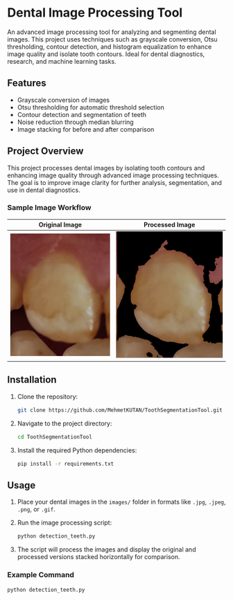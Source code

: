 # Dental Image Processing Tool

An advanced image processing tool for analyzing and segmenting dental images. This project uses techniques such as grayscale conversion, Otsu thresholding, contour detection, and histogram equalization to enhance image quality and isolate tooth contours. Ideal for dental diagnostics, research, and machine learning tasks.

## Features
- Grayscale conversion of images
- Otsu thresholding for automatic threshold selection
- Contour detection and segmentation of teeth
- Noise reduction through median blurring
- Image stacking for before and after comparison

## Project Overview

This project processes dental images by isolating tooth contours and enhancing image quality through advanced image processing techniques. The goal is to improve image clarity for further analysis, segmentation, and use in dental diagnostics.

### Sample Image Workflow

| Original Image | Processed Image |
| -------------- | --------------- |
| ![Original](images/AA_B_E_14_04_12_O_F.jpg) | ![Processed](processed_image/AA_B_E_14_04_12_O_F_result.png) |

## Installation

1. Clone the repository:
    ```bash
    git clone https://github.com/MehmetKUTAN/ToothSegmentationTool.git
    ```

2. Navigate to the project directory:
    ```bash
    cd ToothSegmentationTool
    ```

3. Install the required Python dependencies:
    ```bash
    pip install -r requirements.txt
    ```

## Usage

1. Place your dental images in the `images/` folder in formats like `.jpg`, `.jpeg`, `.png`, or `.gif`.

2. Run the image processing script:
    ```bash
    python detection_teeth.py
    ```

3. The script will process the images and display the original and processed versions stacked horizontally for comparison.

### Example Command

```bash
python detection_teeth.py
